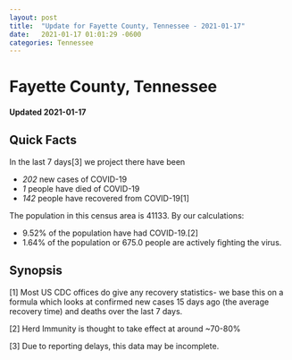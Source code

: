```yaml
---
layout: post
title:  "Update for Fayette County, Tennessee - 2021-01-17"
date:   2021-01-17 01:01:29 -0600
categories: Tennessee
---
```


# Fayette County, Tennessee
#### Updated 2021-01-17

## Quick Facts

In the last 7 days[3] we project there have been
- *202* new cases of COVID-19
- *1* people have died of COVID-19
- *142* people have recovered from COVID-19[1]

The population in this census area is 41133. By our calculations:
- 9.52% of the population have had COVID-19.[2]
- 1.64% of the population or 675.0 people are actively fighting the virus.

## Synopsis




[1] Most US CDC offices do give any recovery statistics- we base this on a formula which looks at confirmed new cases
15 days ago (the average recovery time) and deaths over the last 7 days.

[2] Herd Immunity is thought to take effect at around ~70-80%

[3] Due to reporting delays, this data may be incomplete.
 
    